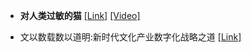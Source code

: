 - <strong>对人类过敏的猫</strong> [[Link]](https://www.taptap.cn/app/707297) [[Video]](https://www.bilibili.com/video/BV1KD421N7Mz/?spm_id_from=333.337.search-card.all.click&vd_source=ac029ea51d4fa7792bf54fe4e8e4a7cb)

- 文以数载数以道明:新时代文化产业数字化战略之道 [[Link]](https://product.dangdang.com/11754353446.html)